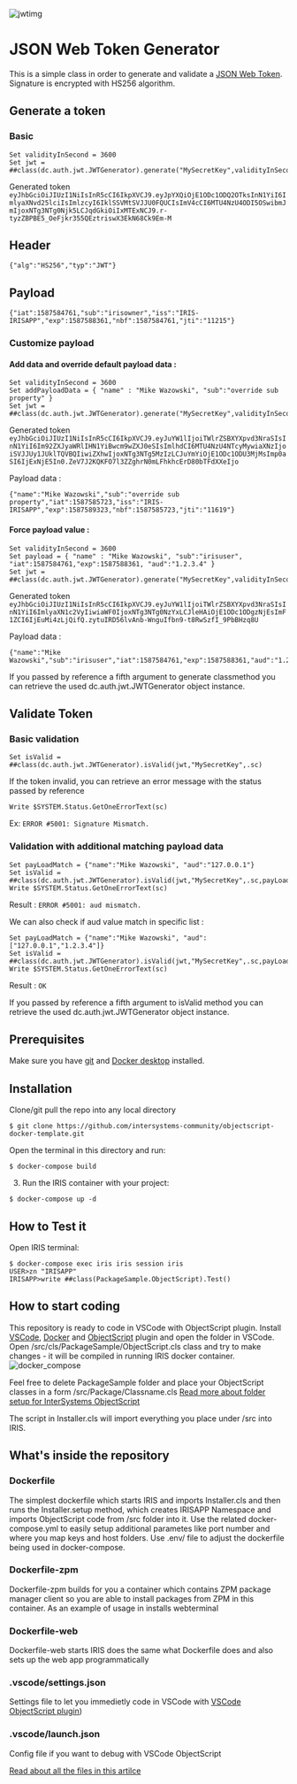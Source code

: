![jwtimg](https://jwt.io/img/logo-asset.svg)
# JSON Web Token Generator

This is a simple class in order to generate and validate a [JSON Web Token](https://jwt.io).  
Signature is encrypted with HS256 algorithm.  

## Generate a token

### Basic
```
Set validityInSecond = 3600
Set jwt = ##class(dc.auth.jwt.JWTGenerator).generate("MySecretKey",validityInSecond)
```

Generated token `eyJhbGciOiJIUzI1NiIsInR5cCI6IkpXVCJ9.eyJpYXQiOjE1ODc1ODQ2OTksInN1YiI6ImlyaXNvd25lciIsImlzcyI6IklSSVMtSVJJU0FQUCIsImV4cCI6MTU4NzU4ODI5OSwibmJmIjoxNTg3NTg0Njk5LCJqdGkiOiIxMTExNCJ9.r-tyzZBPBE5_OeFjkr355QEztriswX3EkN68Ck9Em-M`

## Header
```
{"alg":"HS256","typ":"JWT"}
```

## Payload
```
{"iat":1587584761,"sub":"irisowner","iss":"IRIS-IRISAPP","exp":1587588361,"nbf":1587584761,"jti":"11215"}
```

### Customize payload

#### Add data and override default payload data : 

```
Set validityInSecond = 3600
Set addPayloadData = { "name" : "Mike Wazowski", "sub":"override sub property" }
Set jwt = ##class(dc.auth.jwt.JWTGenerator).generate("MySecretKey",validityInSecond,addPayloadData)
```

Generated token `eyJhbGciOiJIUzI1NiIsInR5cCI6IkpXVCJ9.eyJuYW1lIjoiTWlrZSBXYXpvd3NraSIsInN1YiI6Im92ZXJyaWRlIHN1YiBwcm9wZXJ0eSIsImlhdCI6MTU4NzU4NTcyMywiaXNzIjoiSVJJUy1JUklTQVBQIiwiZXhwIjoxNTg3NTg5MzIzLCJuYmYiOjE1ODc1ODU3MjMsImp0aSI6IjExNjE5In0.ZeV7J2KQKFO7l3ZZghrN0mLFhkhcErD80bTFdXXeIjo`  


Payload data : 

```
{"name":"Mike Wazowski","sub":"override sub property","iat":1587585723,"iss":"IRIS-IRISAPP","exp":1587589323,"nbf":1587585723,"jti":"11619"}
```

#### Force payload value :

```
Set validityInSecond = 3600
Set payload = { "name" : "Mike Wazowski", "sub":"irisuser", "iat":1587584761,"exp":1587588361, "aud":"1.2.3.4" }
Set jwt = ##class(dc.auth.jwt.JWTGenerator).generate("MySecretKey",validityInSecond,payload,0)
```

Generated token `eyJhbGciOiJIUzI1NiIsInR5cCI6IkpXVCJ9.eyJuYW1lIjoiTWlrZSBXYXpvd3NraSIsInN1YiI6ImlyaXN1c2VyIiwiaWF0IjoxNTg3NTg0NzYxLCJleHAiOjE1ODc1ODgzNjEsImF1ZCI6IjEuMi4zLjQifQ.zytuIRD56lvAnb-WnguIfbn9-t8RwSzfI_9PbBHzq8U`  

Payload data : 

```
{"name":"Mike Wazowski","sub":"irisuser","iat":1587584761,"exp":1587588361,"aud":"1.2.3.4"}
```

If you passed by reference a fifth argument to generate classmethod you can retrieve the used dc.auth.jwt.JWTGenerator object instance.  

## Validate Token

### Basic validation

```
Set isValid = ##class(dc.auth.jwt.JWTGenerator).isValid(jwt,"MySecretKey",.sc)
```

If the token invalid, you can retrieve an error message with the status passed by reference
```
Write $SYSTEM.Status.GetOneErrorText(sc)
```
Ex: `ERROR #5001: Signature Mismatch.`

### Validation with additional matching payload data

```
Set payLoadMatch = {"name":"Mike Wazowski", "aud":"127.0.0.1"}
Set isValid = ##class(dc.auth.jwt.JWTGenerator).isValid(jwt,"MySecretKey",.sc,payLoadMatch)
Write $SYSTEM.Status.GetOneErrorText(sc)
```

Result : `ERROR #5001: aud mismatch.`

We can also check if aud value match in specific list : 

```
Set payLoadMatch = {"name":"Mike Wazowski", "aud":["127.0.0.1","1.2.3.4"]}
Set isValid = ##class(dc.auth.jwt.JWTGenerator).isValid(jwt,"MySecretKey",.sc,payLoadMatch)
Write $SYSTEM.Status.GetOneErrorText(sc)
```

Result : `OK`

If you passed by reference a fifth argument to isValid method you can retrieve the used dc.auth.jwt.JWTGenerator object instance.  

## Prerequisites
Make sure you have [git](https://git-scm.com/book/en/v2/Getting-Started-Installing-Git) and [Docker desktop](https://www.docker.com/products/docker-desktop) installed.

## Installation 

Clone/git pull the repo into any local directory

```
$ git clone https://github.com/intersystems-community/objectscript-docker-template.git
```

Open the terminal in this directory and run:

```
$ docker-compose build
```

3. Run the IRIS container with your project:

```
$ docker-compose up -d
```

## How to Test it

Open IRIS terminal:

```
$ docker-compose exec iris iris session iris
USER>zn "IRISAPP"
IRISAPP>write ##class(PackageSample.ObjectScript).Test()
```
## How to start coding
This repository is ready to code in VSCode with ObjectScript plugin.
Install [VSCode](https://code.visualstudio.com/), [Docker](https://marketplace.visualstudio.com/items?itemName=ms-azuretools.vscode-docker) and [ObjectScript](https://marketplace.visualstudio.com/items?itemName=daimor.vscode-objectscript) plugin and open the folder in VSCode.
Open /src/cls/PackageSample/ObjectScript.cls class and try to make changes - it will be compiled in running IRIS docker container.
![docker_compose](https://user-images.githubusercontent.com/2781759/76656929-0f2e5700-6547-11ea-9cc9-486a5641c51d.gif)

Feel free to delete PackageSample folder and place your ObjectScript classes in a form
/src/Package/Classname.cls
[Read more about folder setup for InterSystems ObjectScript](https://community.intersystems.com/post/simplified-objectscript-source-folder-structure-package-manager)

The script in Installer.cls will import everything you place under /src into IRIS.


## What's inside the repository

### Dockerfile

The simplest dockerfile which starts IRIS and imports Installer.cls and then runs the Installer.setup method, which creates IRISAPP Namespace and imports ObjectScript code from /src folder into it.
Use the related docker-compose.yml to easily setup additional parametes like port number and where you map keys and host folders.
Use .env/ file to adjust the dockerfile being used in docker-compose.

### Dockerfile-zpm

Dockerfile-zpm builds for you a container which contains ZPM package manager client so you are able to install packages from ZPM in this container.
As an example of usage in installs webterminal

### Dockerfile-web

Dockerfile-web starts IRIS does the same what Dockerfile does and also sets up the web app programmatically


### .vscode/settings.json

Settings file to let you immedietly code in VSCode with [VSCode ObjectScript plugin](https://marketplace.visualstudio.com/items?itemName=daimor.vscode-objectscript))

### .vscode/launch.json
Config file if you want to debug with VSCode ObjectScript

[Read about all the files in this artilce](https://community.intersystems.com/post/dockerfile-and-friends-or-how-run-and-collaborate-objectscript-projects-intersystems-iris)
